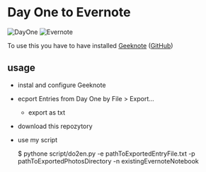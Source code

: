 # Day One to Evernote
![DayOne][dayOneLogo] ![Evernote][evernoteLogo]

To use this you have to have installed [Geeknote][geeknotewww] ([GitHub][geeknoteGithub])

## usage
* instal and configure Geeknote
* ecport Entries from Day One by File > Export...
    * export as txt
* download this repozytory 
* use my script
    
    $ pythone script/do2en.py -e pathToExportedEntryFile.txt -p pathToExportedPhotosDirectory -n existingEvernoteNotebook
    
    

    
[evernoteLogo]: https://raw.github.com/vonpoteus/do2en/master/images/Evernote.tiff
[dayOneLogo]: https://raw.github.com/vonpoteus/do2en/master/images/DayOne-Mac.tiff
[geeknoteWWW]: http://www.geeknote.me
[geeknoteGithub]: https://github.com/VitaliyRodnenko/geeknote
